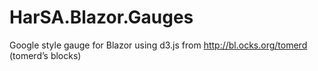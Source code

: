 # HarSA.Blazor.Gauges
Google style gauge for Blazor using d3.js  from http://bl.ocks.org/tomerd (tomerd’s blocks)

